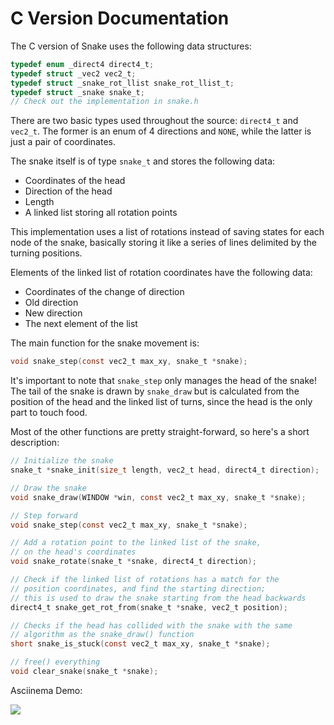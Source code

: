 # C Version Documentation

The C version of Snake uses the following data structures:

```c
typedef enum _direct4 direct4_t;
typedef struct _vec2 vec2_t;
typedef struct _snake_rot_llist snake_rot_llist_t;
typedef struct _snake snake_t;
// Check out the implementation in snake.h
```

There are two basic types used throughout the source: `direct4_t` and `vec2_t`. The former is an enum of 4 directions and `NONE`, while the latter is just a pair of coordinates.

The snake itself is of type `snake_t` and stores the following data:

+ Coordinates of the head
+ Direction of the head
+ Length
+ A linked list storing all rotation points

This implementation uses a list of rotations instead of saving states for each node of the snake, basically storing it like a series of lines delimited by the turning positions.

Elements of the linked list of rotation coordinates have the following data:

+ Coordinates of the change of direction
+ Old direction
+ New direction
+ The next element of the list

The main function for the snake movement is:

```c
void snake_step(const vec2_t max_xy, snake_t *snake);
```

It's important to note that `snake_step` only manages the head of the snake! The tail of the snake is drawn by `snake_draw` but is calculated from the position of the head and the linked list of turns, since the head is the only part to touch food.

Most of the other functions are pretty straight-forward, so here's a short description:

```c
// Initialize the snake
snake_t *snake_init(size_t length, vec2_t head, direct4_t direction);

// Draw the snake
void snake_draw(WINDOW *win, const vec2_t max_xy, snake_t *snake);

// Step forward
void snake_step(const vec2_t max_xy, snake_t *snake);

// Add a rotation point to the linked list of the snake,
// on the head's coordinates
void snake_rotate(snake_t *snake, direct4_t direction);

// Check if the linked list of rotations has a match for the
// position coordinates, and find the starting direction;
// this is used to draw the snake starting from the head backwards
direct4_t snake_get_rot_from(snake_t *snake, vec2_t position);

// Checks if the head has collided with the snake with the same
// algorithm as the snake_draw() function
short snake_is_stuck(const vec2_t max_xy, snake_t *snake);

// free() everything
void clear_snake(snake_t *snake);
```

Asciinema Demo:

<a href="https://asciinema.org/a/608243" target="_blank"><img src="https://asciinema.org/a/608243.svg" /></a>